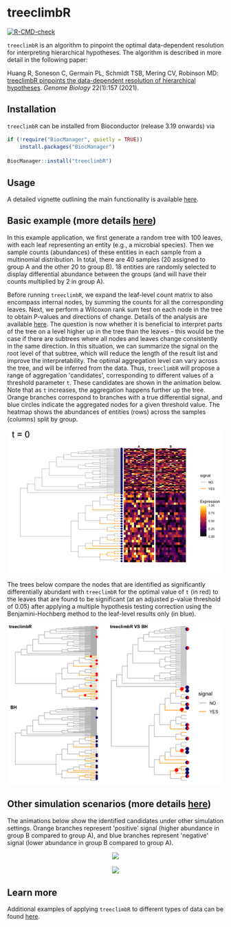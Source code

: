 # treeclimbR

<!-- badges: start -->
[![R-CMD-check](https://github.com/csoneson/treeclimbR/actions/workflows/R-CMD-check.yaml/badge.svg)](https://github.com/csoneson/treeclimbR/actions)
<!-- badges: end -->

`treeclimbR` is an algorithm to pinpoint the optimal data-dependent resolution for interpreting hierarchical hypotheses. 
The algorithm is described in more detail in the following paper: 

Huang R, Soneson C, Germain PL, Schmidt TSB, Mering CV, Robinson MD: [treeclimbR pinpoints the data-dependent resolution of hierarchical hypotheses](https://doi.org/10.1186/s13059-021-02368-1). _Genome Biology_ 22(1):157 (2021). 


## Installation

`treeclimbR` can be installed from Bioconductor (release 3.19 onwards) via

``` r
if (!require("BiocManager", quietly = TRUE))
    install.packages("BiocManager")

BiocManager::install("treeclimbR")
```

## Usage

A detailed vignette outlining the main functionality is available [here](https://csoneson.github.io/treeclimbR/articles/treeclimbR.html).

## Basic example (more details [here](https://fionarhuang.github.io/treeclimbR_toy_example/toy_signal.html))

In this example application, we first generate a random tree with 100 leaves, with each leaf representing an entity (e.g., a microbial species). 
Then we sample counts (abundances) of these entities in each sample from a multinomial distribution. 
In total, there are 40 samples (20 assigned to group A and the other 20 to group B). 
18 entities are randomly selected to display differential abundance between the groups (and will have their counts multiplied by 2 in group A).

Before running `treeclimbR`, we expand the leaf-level count matrix to also encompass internal nodes, by summing the counts for all the corresponding leaves. 
Next, we perform a Wilcoxon rank sum test on each node in the tree to obtain P-values and directions of change. 
Details of the analysis are available [here](https://fionarhuang.github.io/treeclimbR_toy_example/toy_signal.html). 
The question is now whether it is beneficial to interpret parts of the tree on a level higher up in the tree than the leaves - this would be the case if there are subtrees where all nodes and leaves change consistently in the same direction. 
In this situation, we can summarize the signal on the root level of that subtree, which will reduce the length of the result list and improve the interpretability. 
The optimal aggregation level can vary across the tree, and will be inferred from the data. 
Thus, `treeclimbR` will propose a range of aggregation 'candidates', corresponding to different values of a threshold parameter `t`. 
These candidates are shown in the animation below. 
Note that as `t` increases, the aggregation happens further up the tree. 
Orange branches correspond to branches with a true differential signal, and blue circles indicate the aggregated nodes for a given threshold value. 
The heatmap shows the abundances of entities (rows) across the samples (columns) split by group.

<p align="center"> 
<img src="https://raw.githubusercontent.com/fionarhuang/treeclimbR_toy_example/master/output/signal_cands.gif">
</p>

The trees below compare the nodes that are identified as significantly differentially abundant with `treeclimbR` for the optimal value of `t` (in red) to the leaves that are found to be significant (at an adjusted p-value threshold of 0.05) after applying a multiple hypothesis testing correction using the Benjamini-Hochberg method to the leaf-level results only (in blue).

<p align="center"> 
<img src="https://raw.githubusercontent.com/fionarhuang/treeclimbR_toy_example/master/output/signal_result.png">
</p>


## Other simulation scenarios (more details [here](https://htmlpreview.github.io/?https://github.com/fionarhuang/treeclimbR_animation/blob/master/docs/index.html))

The animations below show the identified candidates under other simulation settings. 
Orange branches represent 'positive' signal (higher abundance in group B compared to group A), and blue branches represent 'negative' signal (lower abundance in group B compared to group A).

<p align="center">
<img src="https://raw.githubusercontent.com/fionarhuang/treeclimbR_animation/master/output/pk_BS.gif">
</p>

<p align="center">
<img src="https://raw.githubusercontent.com/fionarhuang/treeclimbR_animation/master/output/pk_SS.gif">
</p>

## Learn more
Additional examples of applying `treeclimbR` to different types of data can be found [here](https://github.com/fionarhuang/treeclimbR_article).
